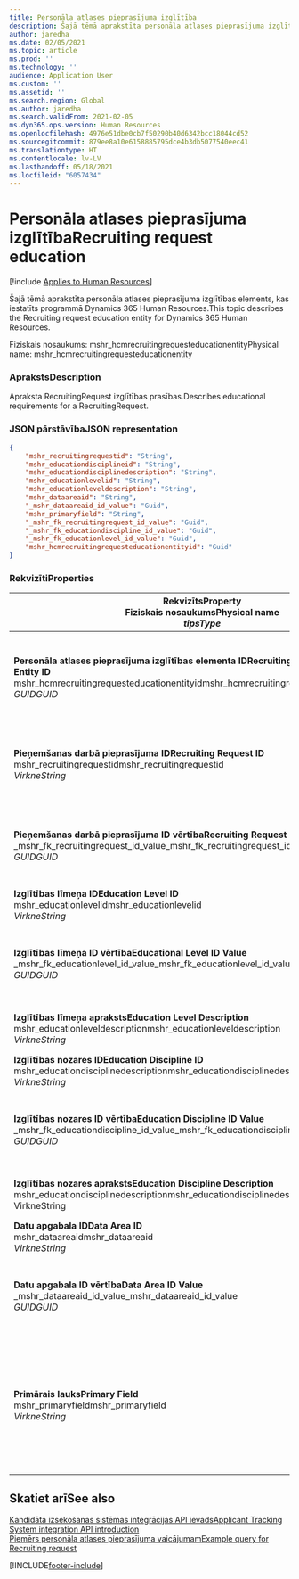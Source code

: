 ```yaml
---
title: Personāla atlases pieprasījuma izglītība
description: Šajā tēmā aprakstīta personāla atlases pieprasījuma izglītības elements, kas iestatīts programmā Dynamics 365 Human Resources.
author: jaredha
ms.date: 02/05/2021
ms.topic: article
ms.prod: ''
ms.technology: ''
audience: Application User
ms.custom: ''
ms.assetid: ''
ms.search.region: Global
ms.author: jaredha
ms.search.validFrom: 2021-02-05
ms.dyn365.ops.version: Human Resources
ms.openlocfilehash: 4976e51dbe0cb7f50290b40d6342bcc18044cd52
ms.sourcegitcommit: 879ee8a10e6158885795dce4b3db5077540eec41
ms.translationtype: HT
ms.contentlocale: lv-LV
ms.lasthandoff: 05/18/2021
ms.locfileid: "6057434"
---
```

# <a name="recruiting-request-education"></a><span data-ttu-id="1f0de-103">Personāla atlases pieprasījuma izglītība</span><span class="sxs-lookup"><span data-stu-id="1f0de-103">Recruiting request education</span></span>

[!include [Applies to Human Resources](../includes/applies-to-hr.md)]

<span data-ttu-id="1f0de-104">Šajā tēmā aprakstīta personāla atlases pieprasījuma izglītības elements, kas iestatīts programmā Dynamics 365 Human Resources.</span><span class="sxs-lookup"><span data-stu-id="1f0de-104">This topic describes the Recruiting request education entity for Dynamics 365 Human Resources.</span></span>

<span data-ttu-id="1f0de-105">Fiziskais nosaukums: mshr_hcmrecruitingrequesteducationentity</span><span class="sxs-lookup"><span data-stu-id="1f0de-105">Physical name: mshr_hcmrecruitingrequesteducationentity</span></span>

### <a name="description"></a><span data-ttu-id="1f0de-106">Apraksts</span><span class="sxs-lookup"><span data-stu-id="1f0de-106">Description</span></span>

<span data-ttu-id="1f0de-107">Apraksta RecruitingRequest izglītības prasības.</span><span class="sxs-lookup"><span data-stu-id="1f0de-107">Describes educational requirements for a RecruitingRequest.</span></span>

### <a name="json-representation"></a><span data-ttu-id="1f0de-108">JSON pārstāvība</span><span class="sxs-lookup"><span data-stu-id="1f0de-108">JSON representation</span></span>

```json
{
    "mshr_recruitingrequestid": "String",
    "mshr_educationdisciplineid": "String",
    "mshr_educationdisciplinedescription": "String",
    "mshr_educationlevelid": "String",
    "mshr_educationleveldescription": "String",
    "mshr_dataareaid": "String",
    "_mshr_dataareaid_id_value": "Guid",
    "mshr_primaryfield": "String",
    "_mshr_fk_recruitingrequest_id_value": "Guid",
    "_mshr_fk_educationdiscipline_id_value": "Guid",
    "_mshr_fk_educationlevel_id_value": "Guid",
    "mshr_hcmrecruitingrequesteducationentityid": "Guid"
}
```

### <a name="properties"></a><span data-ttu-id="1f0de-109">Rekvizīti</span><span class="sxs-lookup"><span data-stu-id="1f0de-109">Properties</span></span>

| <span data-ttu-id="1f0de-110">Rekvizīts</span><span class="sxs-lookup"><span data-stu-id="1f0de-110">Property</span></span><br><span data-ttu-id="1f0de-111">**Fiziskais nosaukums**</span><span class="sxs-lookup"><span data-stu-id="1f0de-111">**Physical name**</span></span><br><span data-ttu-id="1f0de-112">**_tips_**</span><span class="sxs-lookup"><span data-stu-id="1f0de-112">**_Type_**</span></span> | <span data-ttu-id="1f0de-113">Izmantot</span><span class="sxs-lookup"><span data-stu-id="1f0de-113">Use</span></span> | <span data-ttu-id="1f0de-114">Apraksts</span><span class="sxs-lookup"><span data-stu-id="1f0de-114">Description</span></span> |
| --- | --- | --- |
| <span data-ttu-id="1f0de-115">**Personāla atlases pieprasījuma izglītības elementa ID**</span><span class="sxs-lookup"><span data-stu-id="1f0de-115">**Recruiting Request Education Entity ID**</span></span><br><span data-ttu-id="1f0de-116">mshr_hcmrecruitingrequesteducationentityid</span><span class="sxs-lookup"><span data-stu-id="1f0de-116">mshr_hcmrecruitingrequesteducationentityid</span></span><br><span data-ttu-id="1f0de-117">*GUID*</span><span class="sxs-lookup"><span data-stu-id="1f0de-117">*GUID*</span></span> | <span data-ttu-id="1f0de-118">Tikai lasāms</span><span class="sxs-lookup"><span data-stu-id="1f0de-118">Read-only</span></span><br><span data-ttu-id="1f0de-119">Obligāts</span><span class="sxs-lookup"><span data-stu-id="1f0de-119">Required</span></span> | <span data-ttu-id="1f0de-120">Sistēmas ģenerēts unikāls identifikators Personāla atlases pieprasījuma izglītības ierakstam.</span><span class="sxs-lookup"><span data-stu-id="1f0de-120">System-generated unique identifier for the Recruiting Request Education record.</span></span> |
| <span data-ttu-id="1f0de-121">**Pieņemšanas darbā pieprasījuma ID**</span><span class="sxs-lookup"><span data-stu-id="1f0de-121">**Recruiting Request ID**</span></span><br><span data-ttu-id="1f0de-122">mshr_recruitingrequestid</span><span class="sxs-lookup"><span data-stu-id="1f0de-122">mshr_recruitingrequestid</span></span><br><span data-ttu-id="1f0de-123">*Virkne*</span><span class="sxs-lookup"><span data-stu-id="1f0de-123">*String*</span></span> | <span data-ttu-id="1f0de-124">Rakstīt vienu reizi</span><span class="sxs-lookup"><span data-stu-id="1f0de-124">Write-once</span></span><br><span data-ttu-id="1f0de-125">Obligāts</span><span class="sxs-lookup"><span data-stu-id="1f0de-125">Required</span></span> | <span data-ttu-id="1f0de-126">Lietotājam lasāms saistītā personāla atlases pieprasījuma unikālais identifikators.</span><span class="sxs-lookup"><span data-stu-id="1f0de-126">The user-readable unique identifier of the related recruiting request.</span></span> |
| <span data-ttu-id="1f0de-127">**Pieņemšanas darbā pieprasījuma ID vērtība**</span><span class="sxs-lookup"><span data-stu-id="1f0de-127">**Recruiting Request ID Value**</span></span><br><span data-ttu-id="1f0de-128">_mshr_fk_recruitingrequest_id_value</span><span class="sxs-lookup"><span data-stu-id="1f0de-128">_mshr_fk_recruitingrequest_id_value</span></span><br><span data-ttu-id="1f0de-129">*GUID*</span><span class="sxs-lookup"><span data-stu-id="1f0de-129">*GUID*</span></span> | <span data-ttu-id="1f0de-130">Tikai lasāms</span><span class="sxs-lookup"><span data-stu-id="1f0de-130">Read-only</span></span><br><span data-ttu-id="1f0de-131">Obligāts</span><span class="sxs-lookup"><span data-stu-id="1f0de-131">Required</span></span><br><span data-ttu-id="1f0de-132">Ārējā atslēga: mshr_hcmrecruitingrequestentity mshr_hcmrecruitingrequestentityid</span><span class="sxs-lookup"><span data-stu-id="1f0de-132">Foreign key: mshr_hcmrecruitingrequestentityid of mshr_hcmrecruitingrequestentity</span></span> | <span data-ttu-id="1f0de-133">Sistēmas ģenerēts saistītā personāla atlases pieprasījuma unikālais identifikators.</span><span class="sxs-lookup"><span data-stu-id="1f0de-133">System-generated unique identifier of the related recruiting request.</span></span> |
| <span data-ttu-id="1f0de-134">**Izglītības līmeņa ID**</span><span class="sxs-lookup"><span data-stu-id="1f0de-134">**Education Level ID**</span></span><br><span data-ttu-id="1f0de-135">mshr_educationlevelid</span><span class="sxs-lookup"><span data-stu-id="1f0de-135">mshr_educationlevelid</span></span><br><span data-ttu-id="1f0de-136">*Virkne*</span><span class="sxs-lookup"><span data-stu-id="1f0de-136">*String*</span></span> | <span data-ttu-id="1f0de-137">Rakstīt vienu reizi</span><span class="sxs-lookup"><span data-stu-id="1f0de-137">Write-once</span></span><br><span data-ttu-id="1f0de-138">Obligāts</span><span class="sxs-lookup"><span data-stu-id="1f0de-138">Required</span></span> | <span data-ttu-id="1f0de-139">Nepieciešamās izglītības līmenis.</span><span class="sxs-lookup"><span data-stu-id="1f0de-139">The level of education required.</span></span> |
| <span data-ttu-id="1f0de-140">**Izglītības līmeņa ID vērtība**</span><span class="sxs-lookup"><span data-stu-id="1f0de-140">**Educational Level ID Value**</span></span><br><span data-ttu-id="1f0de-141">_mshr_fk_educationlevel_id_value</span><span class="sxs-lookup"><span data-stu-id="1f0de-141">_mshr_fk_educationlevel_id_value</span></span><br><span data-ttu-id="1f0de-142">*GUID*</span><span class="sxs-lookup"><span data-stu-id="1f0de-142">*GUID*</span></span> | <span data-ttu-id="1f0de-143">Tikai lasāms</span><span class="sxs-lookup"><span data-stu-id="1f0de-143">Read-only</span></span><br><span data-ttu-id="1f0de-144">Obligāts</span><span class="sxs-lookup"><span data-stu-id="1f0de-144">Required</span></span><br><span data-ttu-id="1f0de-145">Ārējā atslēga: mshr_hcmeducationlevelentity mshr_hcmeducationlevelentityid</span><span class="sxs-lookup"><span data-stu-id="1f0de-145">Foreign key: mshr_hcmeducationlevelentityid of mshr_hcmeducationlevelentity</span></span> | <span data-ttu-id="1f0de-146">Sistēmas ģenerēts pieprasītās izglītības līmeņa unikālais identifikators.</span><span class="sxs-lookup"><span data-stu-id="1f0de-146">System-generated unique identifier of the level of education required.</span></span> |
| <span data-ttu-id="1f0de-147">**Izglītības līmeņa apraksts**</span><span class="sxs-lookup"><span data-stu-id="1f0de-147">**Education Level Description**</span></span><br><span data-ttu-id="1f0de-148">mshr_educationleveldescription</span><span class="sxs-lookup"><span data-stu-id="1f0de-148">mshr_educationleveldescription</span></span><br><span data-ttu-id="1f0de-149">*Virkne*</span><span class="sxs-lookup"><span data-stu-id="1f0de-149">*String*</span></span> | <span data-ttu-id="1f0de-150">Tikai lasāms</span><span class="sxs-lookup"><span data-stu-id="1f0de-150">Read-only</span></span><br><span data-ttu-id="1f0de-151">Obligāts</span><span class="sxs-lookup"><span data-stu-id="1f0de-151">Required</span></span> | <span data-ttu-id="1f0de-152">Prasmei nepieciešamā līmeņa apraksts.</span><span class="sxs-lookup"><span data-stu-id="1f0de-152">The description of the level required for the skill.</span></span> |
| <span data-ttu-id="1f0de-153">**Izglītības nozares ID**</span><span class="sxs-lookup"><span data-stu-id="1f0de-153">**Education Discipline ID**</span></span><br><span data-ttu-id="1f0de-154">mshr_educationdisciplinedescription</span><span class="sxs-lookup"><span data-stu-id="1f0de-154">mshr_educationdisciplinedescription</span></span><br><span data-ttu-id="1f0de-155">*Virkne*</span><span class="sxs-lookup"><span data-stu-id="1f0de-155">*String*</span></span> | <span data-ttu-id="1f0de-156">Rakstīt vienu reizi</span><span class="sxs-lookup"><span data-stu-id="1f0de-156">Write-once</span></span><br><span data-ttu-id="1f0de-157">Obligāts</span><span class="sxs-lookup"><span data-stu-id="1f0de-157">Required</span></span> | <span data-ttu-id="1f0de-158">Izglītības nozares joma.</span><span class="sxs-lookup"><span data-stu-id="1f0de-158">The area of educational discipline.</span></span> |
| <span data-ttu-id="1f0de-159">**Izglītības nozares ID vērtība**</span><span class="sxs-lookup"><span data-stu-id="1f0de-159">**Education Discipline ID Value**</span></span><br><span data-ttu-id="1f0de-160">_mshr_fk_educationdiscipline_id_value</span><span class="sxs-lookup"><span data-stu-id="1f0de-160">_mshr_fk_educationdiscipline_id_value</span></span><br><span data-ttu-id="1f0de-161">*GUID*</span><span class="sxs-lookup"><span data-stu-id="1f0de-161">*GUID*</span></span> | <span data-ttu-id="1f0de-162">Tikai lasāms</span><span class="sxs-lookup"><span data-stu-id="1f0de-162">Read-only</span></span><br><span data-ttu-id="1f0de-163">Obligāts</span><span class="sxs-lookup"><span data-stu-id="1f0de-163">Required</span></span><br><span data-ttu-id="1f0de-164">Ārējā atslēga: mshr_hcmeducationdisciplineentity mshr_hcmeducationdisciplineentityid</span><span class="sxs-lookup"><span data-stu-id="1f0de-164">Foreign key: mshr_hcmeducationdisciplineentityid of mshr_hcmeducationdisciplineentity</span></span> | <span data-ttu-id="1f0de-165">Sistēmas ģenerēts izglītības nozares jomas unikālais identifikators.</span><span class="sxs-lookup"><span data-stu-id="1f0de-165">System-generated unique identifier of the area of educational discipline.</span></span> |
| <span data-ttu-id="1f0de-166">**Izglītības nozares apraksts**</span><span class="sxs-lookup"><span data-stu-id="1f0de-166">**Education Discipline Description**</span></span><br><span data-ttu-id="1f0de-167">mshr_educationdisciplinedescription</span><span class="sxs-lookup"><span data-stu-id="1f0de-167">mshr_educationdisciplinedescription</span></span><br><span data-ttu-id="1f0de-168">Virkne</span><span class="sxs-lookup"><span data-stu-id="1f0de-168">String</span></span> | <span data-ttu-id="1f0de-169">Tikai lasāms</span><span class="sxs-lookup"><span data-stu-id="1f0de-169">Read-only</span></span><br><span data-ttu-id="1f0de-170">Obligāts</span><span class="sxs-lookup"><span data-stu-id="1f0de-170">Required</span></span> | <span data-ttu-id="1f0de-171">Izglītības nozares jomas apraksts.</span><span class="sxs-lookup"><span data-stu-id="1f0de-171">The description of the area of educational discipline.</span></span> |
| <span data-ttu-id="1f0de-172">**Datu apgabala ID**</span><span class="sxs-lookup"><span data-stu-id="1f0de-172">**Data Area ID**</span></span><br><span data-ttu-id="1f0de-173">mshr_dataareaid</span><span class="sxs-lookup"><span data-stu-id="1f0de-173">mshr_dataareaid</span></span><br><span data-ttu-id="1f0de-174">*Virkne*</span><span class="sxs-lookup"><span data-stu-id="1f0de-174">*String*</span></span> | <span data-ttu-id="1f0de-175">Lasīt/rakstīt</span><span class="sxs-lookup"><span data-stu-id="1f0de-175">Read/write</span></span><br><span data-ttu-id="1f0de-176">Neobligāti</span><span class="sxs-lookup"><span data-stu-id="1f0de-176">Optional</span></span> | <span data-ttu-id="1f0de-177">Norāda juridisko personu (uzņēmumu).</span><span class="sxs-lookup"><span data-stu-id="1f0de-177">Specifies the legal entity (company).</span></span>|
| <span data-ttu-id="1f0de-178">**Datu apgabala ID vērtība**</span><span class="sxs-lookup"><span data-stu-id="1f0de-178">**Data Area ID Value**</span></span><br><span data-ttu-id="1f0de-179">_mshr_dataareaid_id_value</span><span class="sxs-lookup"><span data-stu-id="1f0de-179">_mshr_dataareaid_id_value</span></span><br><span data-ttu-id="1f0de-180">*GUID*</span><span class="sxs-lookup"><span data-stu-id="1f0de-180">*GUID*</span></span> | <span data-ttu-id="1f0de-181">Tikai lasāms</span><span class="sxs-lookup"><span data-stu-id="1f0de-181">Read-only</span></span><br><span data-ttu-id="1f0de-182">Neobligāti</span><span class="sxs-lookup"><span data-stu-id="1f0de-182">Optional</span></span><br><span data-ttu-id="1f0de-183">Ārējā atslēga: cdm_companyid cdm_company elements</span><span class="sxs-lookup"><span data-stu-id="1f0de-183">Foreign key: cdm_companyid of cdm_company entity</span></span> | <span data-ttu-id="1f0de-184">Sistēmas ģenerēta GUID vērtība, kas identificē juridisko personu (uzņēmumu).</span><span class="sxs-lookup"><span data-stu-id="1f0de-184">System-generated GUID value identifying the legal entity (company).</span></span> |
| <span data-ttu-id="1f0de-185">**Primārais lauks**</span><span class="sxs-lookup"><span data-stu-id="1f0de-185">**Primary Field**</span></span><br><span data-ttu-id="1f0de-186">mshr_primaryfield</span><span class="sxs-lookup"><span data-stu-id="1f0de-186">mshr_primaryfield</span></span><br><span data-ttu-id="1f0de-187">*Virkne*</span><span class="sxs-lookup"><span data-stu-id="1f0de-187">*String*</span></span> | <span data-ttu-id="1f0de-188">Tikai lasāms</span><span class="sxs-lookup"><span data-stu-id="1f0de-188">Read-only</span></span><br><span data-ttu-id="1f0de-189">Obligāts</span><span class="sxs-lookup"><span data-stu-id="1f0de-189">Required</span></span> | <span data-ttu-id="1f0de-190">Personāla atlases pieprasījuma vērtības, izglītības līmeņa ID un izglītības nozares ID konkatenācija kā cita metode ieraksta unikāli identifikācijai.</span><span class="sxs-lookup"><span data-stu-id="1f0de-190">Concatenation of Recruiting Request value, Education Level ID, and Education Discipline ID as another method to uniquely identify the record.</span></span> |

## <a name="see-also"></a><span data-ttu-id="1f0de-191">Skatiet arī</span><span class="sxs-lookup"><span data-stu-id="1f0de-191">See also</span></span>

[<span data-ttu-id="1f0de-192">Kandidāta izsekošanas sistēmas integrācijas API ievads</span><span class="sxs-lookup"><span data-stu-id="1f0de-192">Applicant Tracking System integration API introduction</span></span>](hr-admin-integration-ats-api-introduction.md)<br>
[<span data-ttu-id="1f0de-193">Piemērs personāla atlases pieprasījuma vaicājumam</span><span class="sxs-lookup"><span data-stu-id="1f0de-193">Example query for Recruiting request</span></span>](hr-admin-integration-ats-api-recruiting-request-example-query.md)



[!INCLUDE[footer-include](../includes/footer-banner.md)]